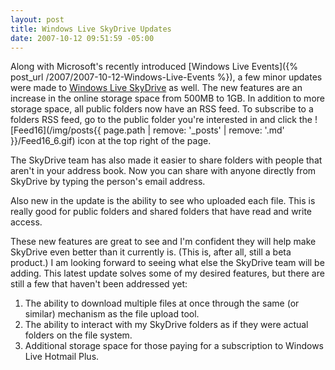 ```yaml
---
layout: post
title: Windows Live SkyDrive Updates
date: 2007-10-12 09:51:59 -05:00
---
```


Along with Microsoft's recently introduced [Windows Live Events]({% post_url /2007/2007-10-12-Windows-Live-Events %}), a few minor updates were made to [Windows Live SkyDrive](http://skydrive.live.com/) as well. The new features are an increase in the online storage space from 500MB to 1GB. In addition to more storage space, all public folders now have an RSS feed. To subscribe to a folders RSS feed, go to the public folder you're interested in and click the ![Feed16](/img/posts{{ page.path | remove: '_posts' | remove: '.md' }}/Feed16_6.gif)  icon at the top right of the page.

The SkyDrive team has also made it easier to share folders with people that aren't in your address book. Now you can share with anyone directly from SkyDrive by typing the person's email address. 

Also new in the update is the ability to see who uploaded each file. This is really good for public folders and shared folders that have read and write access.

These new features are great to see and I'm confident they will help make SkyDrive even better than it currently is. (This is, after all, still a beta product.) I am looking forward to seeing what else the SkyDrive team will be adding. This latest update solves some of my desired features, but there are still a few that haven't been addressed yet:

1.  The ability to download multiple files at once through the same (or similar) mechanism as the file upload tool.  
2.  The ability to interact with my SkyDrive folders as if they were actual folders on the file system.  
3.  Additional storage space for those paying for a subscription to Windows Live Hotmail Plus.
